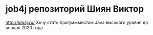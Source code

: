 # job4j репозиторий Шиян Виктор
http://job4j.ru/
Хочу стать программистом Java высокого уровня до января 2020 года